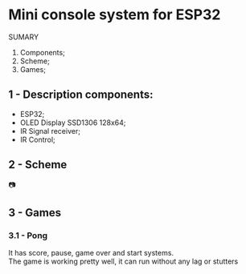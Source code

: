 # Mini console system for ESP32

SUMARY
1. Components;
2. Scheme;
3. Games;

## 1 - Description components:

 - ESP32;
 - OLED Display SSD1306 128x64;
 - IR Signal receiver;
 - IR Control;

## 2 - Scheme
📷
## 3 - Games

### 3.1 - Pong
It has score, pause, game over and start systems.  
The game is working pretty well, it can run without any lag or stutters
